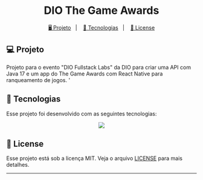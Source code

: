 <h1 align="center">
  DIO The Game Awards
</h1>

<p align="center">
  <a href="#-projeto">🖥️ Projeto</a>&nbsp;&nbsp;&nbsp;|&nbsp;&nbsp;&nbsp;
  <a href="#-tecnologias">🚀 Tecnologias</a>&nbsp;&nbsp;&nbsp;|&nbsp;&nbsp;&nbsp;
  <a href="#-license">📝 License</a>
</p>

## 💻 Projeto

Projeto para o evento "DIO Fullstack Labs" da DIO para criar uma API com Java 17 e um app do The Game Awards com React Native para ranqueamento de jogos. '

## 🚀 Tecnologias

Esse projeto foi desenvolvido com as seguintes tecnologias:

<p align="center">
    <img src="https://img.shields.io/badge/java-%23ED8B00.svg?style=for-the-badge&logo=java&logoColor=white">
</p>

## 📝 License

Esse projeto está sob a licença MIT. Veja o arquivo [LICENSE](LICENSE) para mais detalhes.

---

